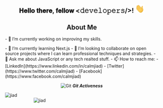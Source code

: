 <div align="center">
<h2> 𝐇𝐞𝐥𝐥𝐨 𝐭𝐡𝐞𝐫𝐞, 𝐟𝐞𝐥𝐥𝐨𝐰 <𝚍𝚎𝚟𝚎𝚕𝚘𝚙𝚎𝚛𝚜/>! <img src="https://github.com/ABSphreak/ABSphreak/blob/master/gifs/Hi.gif" width="30px"></h2>
</div>

<h2 align="center">About Me</h2

<div align="center">
<p>- 🔭 I’m currently working on improving my skills.</p>
- 🌱 I’m currently learning Next.js
- 👯 I’m looking to collaborate on open source projects where I can learn professional techniques and strategies.
- 💬 Ask me about JavaScript or any tech realted stuff.
- 📫 How to reach me: 
  - [LinkedIn](https://www.linkedin.com/in/calmjiad)
  - [Twitter](https://www.twitter.com/calmjiad)
  - [Facebook](https://www.facebook.com/calmjiad)
</div>


<p align="center">
 <img src="https://media.giphy.com/media/W5eoZHPpUx9sapR0eu/giphy.gif" width="30px" alt="Git"/>&nbsp;<i><b>Git Activeness</b></i></p>

<p><img align="left" src="https://github-readme-stats.vercel.app/api/top-langs?username=calmjiad&show_icons=true&locale=en&layout=compact&theme=chartreuse-dark" alt="jiad" width="410"></p>
<p>&nbsp;<img align="right" src="https://github-readme-stats.vercel.app/api?username=calmjiad&show_icons=true&locale=en&theme=chartreuse-dark" alt="jiad" width="410"></p>


